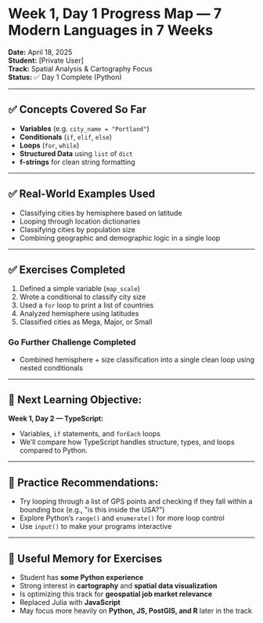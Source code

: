 # Week 1, Day 1 Progress Map — 7 Modern Languages in 7 Weeks

**Date:** April 18, 2025  
**Student:** [Private User]  
**Track:** Spatial Analysis & Cartography Focus  
**Status:** ✅ Day 1 Complete (Python)

---

## ✅ Concepts Covered So Far
- **Variables** (e.g. `city_name = "Portland"`)
- **Conditionals** (`if`, `elif`, `else`)
- **Loops** (`for`, `while`)
- **Structured Data** using `list` of `dict`
- **f-strings** for clean string formatting

---

## ✅ Real-World Examples Used
- Classifying cities by hemisphere based on latitude
- Looping through location dictionaries
- Classifying cities by population size
- Combining geographic and demographic logic in a single loop

---

## ✅ Exercises Completed
1. Defined a simple variable (`map_scale`)
2. Wrote a conditional to classify city size
3. Used a `for` loop to print a list of countries
4. Analyzed hemisphere using latitudes
5. Classified cities as Mega, Major, or Small

### Go Further Challenge Completed
- Combined hemisphere + size classification into a single clean loop using nested conditionals

---

## 🧭 Next Learning Objective:
**Week 1, Day 2 — TypeScript:**  
- Variables, `if` statements, and `forEach` loops  
- We'll compare how TypeScript handles structure, types, and loops compared to Python.

---

## 📝 Practice Recommendations:
- Try looping through a list of GPS points and checking if they fall within a bounding box (e.g., "is this inside the USA?")
- Explore Python’s `range()` and `enumerate()` for more loop control
- Use `input()` to make your programs interactive

---

## 🧠 Useful Memory for Exercises
- Student has **some Python experience**
- Strong interest in **cartography** and **spatial data visualization**
- Is optimizing this track for **geospatial job market relevance**
- Replaced Julia with **JavaScript**
- May focus more heavily on **Python, JS, PostGIS, and R** later in the track